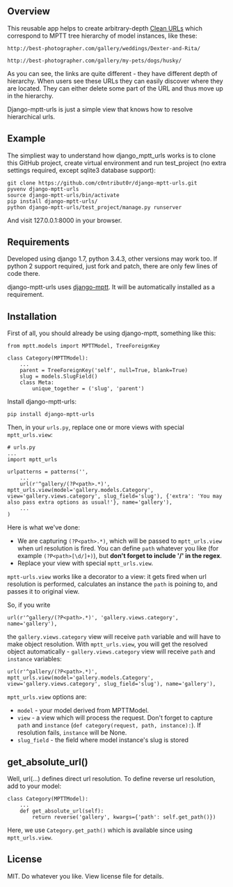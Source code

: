 Overview
--------

This reusable app helps to create arbitrary-depth [Clean URLs](http://en.wikipedia.org/wiki/Clean_URL) which correspond to MPTT tree hierarchy of model instances, like these:

`http://best-photographer.com/gallery/weddings/Dexter-and-Rita/`

`http://best-photographer.com/gallery/my-pets/dogs/husky/`

As you can see, the links are quite different - they have different depth of hierarchy. When users see these URLs they can easily discover where they are located. They can either delete some part of the URL and thus move up in the hierarchy.

Django-mptt-urls is just a simple view that knows how to resolve hierarchical urls.

Example
-------

The simpliest way to understand how django_mptt_urls works is to clone this GitHub project, create virtual environment and run test_project (no extra settings required, except sqlite3 database support):
```
git clone https://github.com/c0ntribut0r/django-mptt-urls.git
pyvenv django-mptt-urls
source django-mptt-urls/bin/activate
pip install django-mptt-urls/
python django-mptt-urls/test_project/manage.py runserver
```

And visit 127.0.0.1:8000 in your browser.

Requirements
------------

Developed using django 1.7, python 3.4.3, other versions may work too. If python 2 support required, just fork and patch, there are only few lines of code there.

django-mptt-urls uses [django-mptt](https://github.com/django-mptt/django-mptt). It will be automatically installed as a requirement.

Installation
------------

First of all, you should already be using django-mptt, something like this:

```
from mptt.models import MPTTModel, TreeForeignKey

class Category(MPTTModel):
    ...
    parent = TreeForeignKey('self', null=True, blank=True)
    slug = models.SlugField()
    class Meta:
        unique_together = ('slug', 'parent')
```

Install django-mptt-urls:

```
pip install django-mptt-urls
```

Then, in your `urls.py`, replace one or more views with special `mptt_urls.view`:

```
# urls.py
...
import mptt_urls

urlpatterns = patterns('',
    ...
    url(r'^gallery/(?P<path>.*)', mptt_urls.view(model='gallery.models.Category', view='gallery.views.category', slug_field='slug'), {'extra': 'You may also pass extra options as usual!'}, name='gallery'),
    ...
)
```

Here is what we've done:
* We are capturing `(?P<path>.*)`, which will be passed to `mptt_urls.view` when url resolution is fired. You can define `path` whatever you like (for example `(?P<path>[\d/]+)`), but **don't forget to include '/' in the regex**.
* Replace your view with special `mptt_urls.view`.

`mptt-urls.view` works like a decorator to a view: it gets fired when url resolution is performed, calculates an instance the `path` is poining to, and passes it to original view.

So, if you write
```
url(r'^gallery/(?P<path>.*)', 'gallery.views.category', name='gallery'),
```
the `gallery.views.category` view will receive `path` variable and will have to make object resolution.
With `mptt_urls.view`, you will get the resolved object automatically - `gallery.views.category` view will receive `path` and `instance` variables:
```
url(r'^gallery/(?P<path>.*)', mptt_urls.view(model='gallery.models.Category', view='gallery.views.category', slug_field='slug'), name='gallery'),
```

`mptt_urls.view` options are:
* `model` - your model derived from MPTTModel.
* `view` - a view which will process the request. Don't forget to capture `path` and `instance` (`def category(request, path, instance):`). If resolution fails, `instance` will be None.
* `slug_field` - the field where model instance's slug is stored

get_absolute_url()
------------------
Well, url(...) defines direct url resolution.
To define reverse url resolution, add to your model:
```
class Category(MPTTModel):
    ...
    def get_absolute_url(self):
        return reverse('gallery', kwargs={'path': self.get_path()})
```
Here, we use `Category.get_path()` which is available since using `mptt_urls.view`.

License
-------
MIT. Do whatever you like.
View license file for details.


